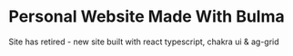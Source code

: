 # Personal Website Made With Bulma

Site has retired - new site built with react typescript, chakra ui & ag-grid

